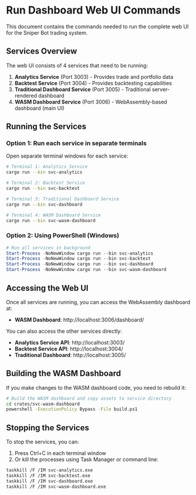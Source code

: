 # Run Dashboard Web UI Commands

This document contains the commands needed to run the complete web UI for the Sniper Bot trading system.

## Services Overview

The web UI consists of 4 services that need to be running:

1. **Analytics Service** (Port 3003) - Provides trade and portfolio data
2. **Backtest Service** (Port 3004) - Provides backtesting capabilities
3. **Traditional Dashboard Service** (Port 3005) - Traditional server-rendered dashboard
4. **WASM Dashboard Service** (Port 3006) - WebAssembly-based dashboard (main UI)

## Running the Services

### Option 1: Run each service in separate terminals

Open separate terminal windows for each service:

```bash
# Terminal 1: Analytics Service
cargo run --bin svc-analytics

# Terminal 2: Backtest Service
cargo run --bin svc-backtest

# Terminal 3: Traditional Dashboard Service
cargo run --bin svc-dashboard

# Terminal 4: WASM Dashboard Service
cargo run --bin svc-wasm-dashboard
```

### Option 2: Using PowerShell (Windows)

```powershell
# Run all services in background
Start-Process -NoNewWindow cargo run --bin svc-analytics
Start-Process -NoNewWindow cargo run --bin svc-backtest
Start-Process -NoNewWindow cargo run --bin svc-dashboard
Start-Process -NoNewWindow cargo run --bin svc-wasm-dashboard
```

## Accessing the Web UI

Once all services are running, you can access the WebAssembly dashboard at:

- **WASM Dashboard**: http://localhost:3006/dashboard/

You can also access the other services directly:

- **Analytics Service API**: http://localhost:3003/
- **Backtest Service API**: http://localhost:3004/
- **Traditional Dashboard**: http://localhost:3005/

## Building the WASM Dashboard

If you make changes to the WASM dashboard code, you need to rebuild it:

```bash
# Build the WASM dashboard and copy assets to service directory
cd crates/svc-wasm-dashboard
powershell -ExecutionPolicy Bypass -File build.ps1
```

## Stopping the Services

To stop the services, you can:

1. Press Ctrl+C in each terminal window
2. Or kill the processes using Task Manager or command line:

```bash
taskkill /F /IM svc-analytics.exe
taskkill /F /IM svc-backtest.exe
taskkill /F /IM svc-dashboard.exe
taskkill /F /IM svc-wasm-dashboard.exe
```